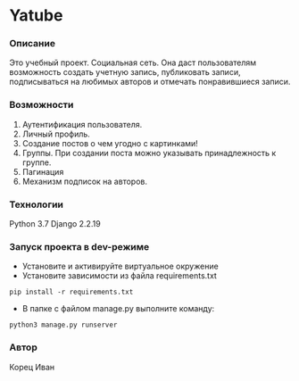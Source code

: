 # Yatube
### Описание
Это учебный проект. Социальная сеть. Она даст пользователям возможность создать учетную запись, публиковать записи, подписываться на любимых авторов и отмечать понравившиеся записи.
### Возможности
1. Аутентификация пользователя. 
2. Личный профиль.
3. Создание постов о чем угодно с картинками!
4. Группы. При создании поста можно указывать принадлежность к группе.
5. Пагинация
6. Механизм подписок на авторов. 

### Технологии
Python 3.7
Django 2.2.19
### Запуск проекта в dev-режиме
- Установите и активируйте виртуальное окружение
- Установите зависимости из файла requirements.txt
```
pip install -r requirements.txt
``` 
- В папке с файлом manage.py выполните команду:
```
python3 manage.py runserver
```
### Автор
Корец Иван
